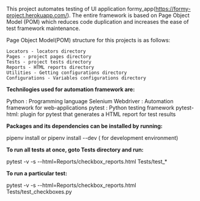 This project automates testing of UI application formy_app(https://formy-project.herokuapp.com/). The entire framework is based on Page Object Model (POM) which reduces code duplication and increases the ease of test framework maintenance.

Page Object Model(POM) structure for this projects is as follows:

    Locators - locators directory
    Pages - project pages directory
    Tests - project tests directory
    Reports - HTML reports directory
    Utilities - Getting configurations directory
    Configurations - Variables configurations directory
    
**Technilogies used for automation framework are:**

Python : Programming language
Selenium Webdriver : Automation framework for web-applications
pytest :  Python testing framework
pytest-html: plugin for pytest that generates a HTML report for test results

**Packages and its dependencies can be installed by running:**  

pipenv install  or pipenv install --dev ( for development environment)

**To run all tests at once, goto Tests directory and run:**

pytest -v -s  --html=Reports/checkbox_reports.html Tests/test_*

**To run a particular test:**

pytest -v -s  --html=Reports/checkbox_reports.html Tests/test_checkboxes.py

